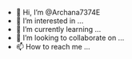 - 👋 Hi, I’m @Archana7374E
- 👀 I’m interested in ...
- 🌱 I’m currently learning ...
- 💞️ I’m looking to collaborate on ...
- 📫 How to reach me ...

<!---
Archana7374E/Archana7374E is a ✨ special ✨ repository because its `README.md` (this file) appears on your GitHub profile.
You can click the Preview link to take a look at your changes.
--->
